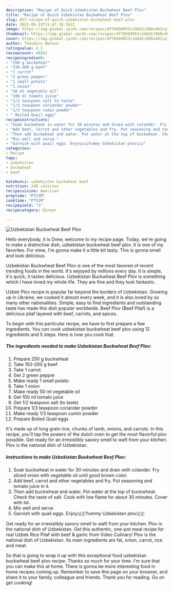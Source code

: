 ```yaml
---
description: "Recipe of Quick Uzbekistan Buckwheat Beef Plov"
title: "Recipe of Quick Uzbekistan Buckwheat Beef Plov"
slug: 857-recipe-of-quick-uzbekistan-buckwheat-beef-plov
date: 2021-08-23T11:47:39.361Z
image: https://img-global.cpcdn.com/recipes/df76694053c1d4d2/680x482cq70/uzbekistan-buckwheat-beef-plov-recipe-main-photo.jpg
thumbnail: https://img-global.cpcdn.com/recipes/df76694053c1d4d2/680x482cq70/uzbekistan-buckwheat-beef-plov-recipe-main-photo.jpg
cover: https://img-global.cpcdn.com/recipes/df76694053c1d4d2/680x482cq70/uzbekistan-buckwheat-beef-plov-recipe-main-photo.jpg
author: Theodore Benson
ratingvalue: 4.3
reviewcount: 49561
recipeingredient:
- "250 g buckwheat"
- "150-200 g beef"
- "1 carrot"
- "2 green pepper"
- "1 small potato"
- "1 onion"
- "50 ml vegetable oil"
- "100 ml tomato juice"
- "1/2 teaspoon salt to taste"
- "1/3 teaspoon coriander powder"
- "1/3 teaspoon cumin powder"
- " Boiled Quail eggs"
recipeinstructions:
- "Soak buckwheat in water for 30 minutes and drain with colander. Fry sliced onion with vegetable oil until good brown color."
- "Add beef, carrot and other vegetables and fry. Put seasoning and tomato juice in it."
- "Then add buckwheat and water. Pot water at the top of buckwheat. Check the taste of salt. Cook with low flame for about 30 minutes. Cover with lid."
- "Mix well and serve."
- "Garnish with quail eggs. Enjoy🇺🇿Yummy Uzbekistan plov🇺🇿"
categories:
- Recipe
tags:
- uzbekistan
- buckwheat
- beef

katakunci: uzbekistan buckwheat beef 
nutrition: 248 calories
recipecuisine: American
preptime: "PT23M"
cooktime: "PT51M"
recipeyield: "3"
recipecategory: Dinner

---
```



![Uzbekistan Buckwheat Beef Plov](https://img-global.cpcdn.com/recipes/df76694053c1d4d2/680x482cq70/uzbekistan-buckwheat-beef-plov-recipe-main-photo.jpg)

Hello everybody, it is Drew, welcome to my recipe page. Today, we're going to make a distinctive dish, uzbekistan buckwheat beef plov. It is one of my favorites. For mine, I'm gonna make it a little bit tasty. This is gonna smell and look delicious.

Uzbekistan Buckwheat Beef Plov is one of the most favored of recent trending foods in the world. It's enjoyed by millions every day. It is simple, it's quick, it tastes delicious. Uzbekistan Buckwheat Beef Plov is something which I have loved my whole life. They are fine and they look fantastic.

Uzbek Plov recipe is popular far beyond the borders of Uzbekistan. Growing up in Ukraine, we cooked it almost every week, and it is also loved by so many other nationalities. Simple, easy to find ingredients and outstanding taste has made this dish popular worldwide. Beef Plov (Beef Pilaf) is a delicious pilaf layered with beef, carrots, and spices.


To begin with this particular recipe, we have to first prepare a few ingredients. You can cook uzbekistan buckwheat beef plov using 12 ingredients and 5 steps. Here is how you cook that.

<!--inarticleads1-->

##### The ingredients needed to make Uzbekistan Buckwheat Beef Plov:

1. Prepare 250 g buckwheat
1. Take 150-200 g beef
1. Take 1 carrot
1. Get 2 green pepper
1. Make ready 1 small potato
1. Take 1 onion
1. Make ready 50 ml vegetable oil
1. Get 100 ml tomato juice
1. Get 1/2 teaspoon salt (to taste)
1. Prepare 1/3 teaspoon coriander powder
1. Make ready 1/3 teaspoon cumin powder
1. Prepare  Boiled Quail eggs


It&#39;s made up of long grain rice, chunks of lamb, onions, and carrots. In this recipe, you&#39;ll tap the powers of the dutch oven to get the most flavorful plov possible. Get ready for an irresistibly savory smell to waft from your kitchen. Plov is the national dish of Uzbekistan. 

<!--inarticleads2-->

##### Instructions to make Uzbekistan Buckwheat Beef Plov:

1. Soak buckwheat in water for 30 minutes and drain with colander. Fry sliced onion with vegetable oil until good brown color.
1. Add beef, carrot and other vegetables and fry. Put seasoning and tomato juice in it.
1. Then add buckwheat and water. Pot water at the top of buckwheat. Check the taste of salt. Cook with low flame for about 30 minutes. Cover with lid.
1. Mix well and serve.
1. Garnish with quail eggs. Enjoy🇺🇿Yummy Uzbekistan plov🇺🇿


Get ready for an irresistibly savory smell to waft from your kitchen. Plov is the national dish of Uzbekistan. Get this authentic, one-pot meal recipe for real Uzbek Rice Pilaf with beef &amp; garlic from Video Culinary! Plov is the national dish of Uzbekistan. Its main ingredients are fat, onion, carrot, rice and meat. 

So that is going to wrap it up with this exceptional food uzbekistan buckwheat beef plov recipe. Thanks so much for your time. I'm sure that you can make this at home. There is gonna be more interesting food in home recipes coming up. Remember to save this page on your browser, and share it to your family, colleague and friends. Thank you for reading. Go on get cooking!
